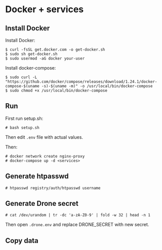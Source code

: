# Docker + services

## Install Docker

Install Docker:
```
$ curl -fsSL get.docker.com -o get-docker.sh
$ sudo sh get-docker.sh
$ sudo usermod -aG docker your-user
```

Install docker-compose:

```
$ sudo curl -L "https://github.com/docker/compose/releases/download/1.24.1/docker-compose-$(uname -s)-$(uname -m)" -o /usr/local/bin/docker-compose
$ sudo chmod +x /usr/local/bin/docker-compose
```

## Run 

First run setup.sh:

```
# bash setup.sh
```

Then edit `.env` file with actual values.

Then:

```
# docker network create nginx-proxy
# docker-compose up -d <services>
```


## Generate htpasswd

```
# htpasswd registry/auth/htpasswd username
```

## Generate Drone secret

```
# cat /dev/urandom | tr -dc 'a-zA-Z0-9' | fold -w 32 | head -n 1
```

Then open `.drone.env` and replace DRONE_SECRET with new secret.

## Copy data
